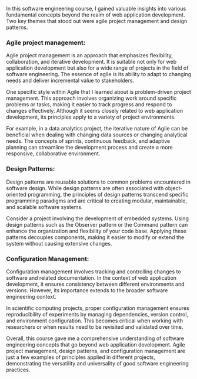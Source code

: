 In this software engineering course, I gained valuable insights into various fundamental concepts beyond the realm of web application development. Two key themes that stood out were agile project management and design patterns.

### Agile project management:

Agile project management is an approach that emphasizes flexibility, collaboration, and iterative development. It is suitable not only for web application development but also for a wide range of projects in the field of software engineering. The essence of agile is its ability to adapt to changing needs and deliver incremental value to stakeholders.

One specific style within Agile that I learned about is problem-driven project management. This approach involves organizing work around specific problems or tasks, making it easier to track progress and respond to changes effectively. Although it seems closely related to web application development, its principles apply to a variety of project environments.

For example, in a data analytics project, the iterative nature of Agile can be beneficial when dealing with changing data sources or changing analytical needs. The concepts of sprints, continuous feedback, and adaptive planning can streamline the development process and create a more responsive, collaborative environment.

### Design Patterns:

Design patterns are reusable solutions to common problems encountered in software design. While design patterns are often associated with object-oriented programming, the principles of design patterns transcend specific programming paradigms and are critical to creating modular, maintainable, and scalable software systems.

Consider a project involving the development of embedded systems. Using design patterns such as the Observer pattern or the Command pattern can enhance the organization and flexibility of your code base. Applying these patterns decouples components, making it easier to modify or extend the system without causing extensive changes.

### Configuration Management:

Configuration management involves tracking and controlling changes to software and related documentation. In the context of web application development, it ensures consistency between different environments and versions. However, its importance extends to the broader software engineering context.

In scientific computing projects, proper configuration management ensures reproducibility of experiments by managing dependencies, version control, and environment configuration. This becomes critical when working with researchers or when results need to be revisited and validated over time.

Overall, this course gave me a comprehensive understanding of software engineering concepts that go beyond web application development. Agile project management, design patterns, and configuration management are just a few examples of principles applied in different projects, demonstrating the versatility and universality of good software engineering practices.
